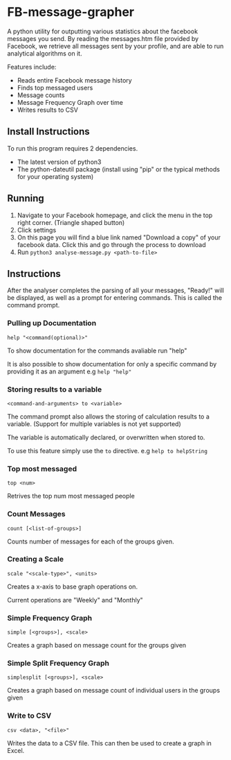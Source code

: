 # FB-message-grapher
A python utility for outputting various statistics about the facebook messages you send. By reading the messages.htm file provided
by Facebook, we retrieve all messages sent by your profile, and are able to run analytical algorithms on it.

Features include:
  - Reads entire Facebook message history
  - Finds top messaged users
  - Message counts
  - Message Frequency Graph over time
  - Writes results to CSV

## Install Instructions
To run this program requires 2 dependencies.
  - The latest version of python3
  - The python-dateutil package (install using "pip" or the typical methods for your operating system)

## Running
  1. Navigate to your Facebook homepage, and click the menu in the top right corner. (Triangle shaped button)
  2. Click settings
  3. On this page you will find a blue link named "Download a copy" of your facebook data. Click this and go through the process to download
  4. Run `python3 analyse-message.py <path-to-file>`

## Instructions
After the analyser completes the parsing of all your messages, "Ready!" will be displayed, as well as a prompt
for entering commands. This is called the command prompt.

### Pulling up Documentation
  `help "<command(optional)>"`

  To show documentation for the commands avaliable run "help"
  
  It is also possible to show documentation for only a specific command by providing it as an argument e.g `help "help"`

### Storing results to a variable
  `<command-and-arguments> to <variable>`

  The command prompt also allows the storing of calculation results to a variable.
  (Support for multiple variables is not yet supported)

  The variable is automatically declared, or overwritten when stored to.

  To use this feature simply use the `to` directive. e.g `help to helpString`

### Top most messaged
  `top <num>`

  Retrives the top num most messaged people

### Count Messages
  `count [<list-of-groups>]`

  Counts number of messages for each of the groups given.

### Creating a Scale
  `scale "<scale-type>", <units>`

  Creates a x-axis to base graph operations on.
  
  Current operations are "Weekly" and "Monthly"

### Simple Frequency Graph
  `simple [<groups>], <scale>`

   Creates a graph based on message count for the groups given

### Simple Split Frequency Graph
  `simplesplit [<groups>], <scale>`

   Creates a graph based on message count of individual users in the groups given

### Write to CSV
 `csv <data>, "<file>"`

  Writes the data to a CSV file. This can then be used to create a graph in Excel.
